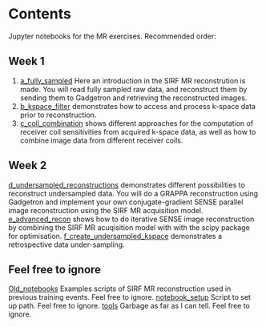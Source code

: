 # Contents

Jupyter notebooks for the MR exercises. Recommended order:

## Week 1
1. [a_fully_sampled](a_fully_sampled.ipynb) Here an introduction in the SIRF MR reconstrution is made. You will read fully sampled raw data, and reconstruct them by sending them to Gadgetron and retrieving the reconstructed images.
2. [b_kspace_filter](b_kspace_filter.ipynb) demonstrates how to access and process k-space data prior to reconstruction.
3. [c_coil_combination](c_coil_combination.ipynb) shows different approaches for the computation of receiver coil sensitivities from acquired k-space data, as well as how to combine image data from different receiver coils.


## Week 2
[d_undersampled_reconstructions](d_undersampled_reconstructions.ipynb) demonstrates different possibilities to reconstruct undersampled data. You will do a GRAPPA reconstruction using Gadgetron and implement your own conjugate-gradient SENSE parallel image reconstruction using the SIRF MR acquisition model. 
[e_advanced_recon](e_advanced_recon.ipynb) shows how to do iterative SENSE image reconstruction by combining the SIRF MR acuqisition model with with the scipy package for optimisation.
[f_create_undersampled_kspace](f_create_undersampled_kspace.ipynb) demonstrates a retrospective data under-sampling.


## Feel free to ignore

[Old_notebooks](Old_notebooks) Examples scripts of SIRF MR reconstruction used in previous training events. Feel free to ignore.
[notebook_setup](notebook_setup.py) Script to set up path. Feel free to ignore.
[tools](tools) Garbage as far as I can tell. Feel free to ignore.


